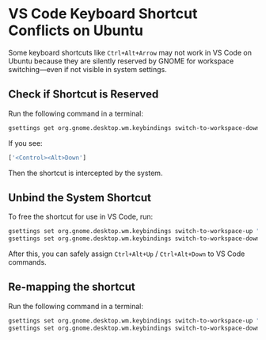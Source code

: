 # VS Code Keyboard Shortcut Conflicts on Ubuntu

Some keyboard shortcuts like `Ctrl+Alt+Arrow` may not work in VS Code on Ubuntu because they are silently reserved by GNOME for workspace switching—even if not visible in system settings.

## Check if Shortcut is Reserved

Run the following command in a terminal:

```bash
gsettings get org.gnome.desktop.wm.keybindings switch-to-workspace-down
````

If you see:

```bash
['<Control><Alt>Down']
```

Then the shortcut is intercepted by the system.

## Unbind the System Shortcut

To free the shortcut for use in VS Code, run:

```bash
gsettings set org.gnome.desktop.wm.keybindings switch-to-workspace-up "[]"
gsettings set org.gnome.desktop.wm.keybindings switch-to-workspace-down "[]"
```

After this, you can safely assign `Ctrl+Alt+Up` / `Ctrl+Alt+Down` to VS Code commands.

## Re-mapping the shortcut

Run the following command in a terminal:
```bash
gsettings set org.gnome.desktop.wm.keybindings switch-to-workspace-up "['<Control><Alt>Up']"
gsettings set org.gnome.desktop.wm.keybindings switch-to-workspace-down "['<Control><Alt>Down']"
```